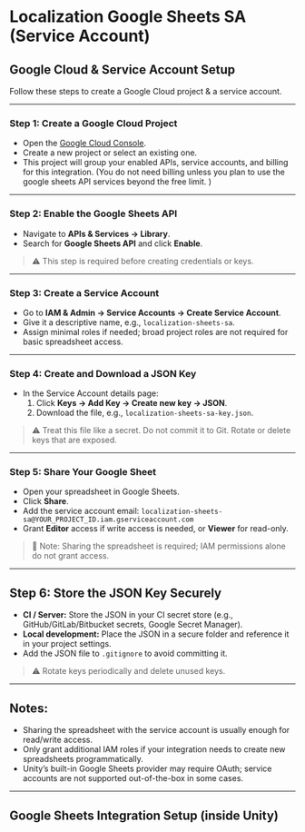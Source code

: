 # Localization Google Sheets SA (Service Account)

## Google Cloud & Service Account Setup

Follow these steps to create a Google Cloud project & a service account.

---

### Step 1: Create a Google Cloud Project

- Open the [Google Cloud Console](https://console.cloud.google.com/).
- Create a new project or select an existing one.
- This project will group your enabled APIs, service accounts, and billing for this integration. (You do not need billing unless you plan to use the google sheets API services beyond the free limit. )

---

### Step 2: Enable the Google Sheets API

- Navigate to **APIs & Services → Library**.
- Search for **Google Sheets API** and click **Enable**.

> ⚠️ This step is required before creating credentials or keys.

---

### Step 3: Create a Service Account

- Go to **IAM & Admin → Service Accounts → Create Service Account**.
- Give it a descriptive name, e.g., `localization-sheets-sa`.
- Assign minimal roles if needed; broad project roles are not required for basic spreadsheet access.

---

### Step 4: Create and Download a JSON Key

- In the Service Account details page:
    1. Click **Keys → Add Key → Create new key → JSON**.
    2. Download the file, e.g., `localization-sheets-sa-key.json`.

> ⚠️ Treat this file like a secret. Do not commit it to Git. Rotate or delete keys that are exposed.

---

### Step 5: Share Your Google Sheet

- Open your spreadsheet in Google Sheets.
- Click **Share**.
- Add the service account email: `localization-sheets-sa@YOUR_PROJECT_ID.iam.gserviceaccount.com`
- Grant **Editor** access if write access is needed, or **Viewer** for read-only.

> 🔑 Note: Sharing the spreadsheet is required; IAM permissions alone do not grant access.

---

## Step 6: Store the JSON Key Securely

- **CI / Server:** Store the JSON in your CI secret store (e.g., GitHub/GitLab/Bitbucket secrets, Google Secret Manager).
- **Local development:** Place the JSON in a secure folder and reference it in your project settings.
- Add the JSON file to `.gitignore` to avoid committing it.

> ⚠️ Rotate keys periodically and delete unused keys.

---

## Notes:

- Sharing the spreadsheet with the service account is usually enough for read/write access.
- Only grant additional IAM roles if your integration needs to create new spreadsheets programmatically.
- Unity’s built-in Google Sheets provider may require OAuth; service accounts are not supported out-of-the-box in some cases.

---

## Google Sheets Integration Setup (inside Unity)

